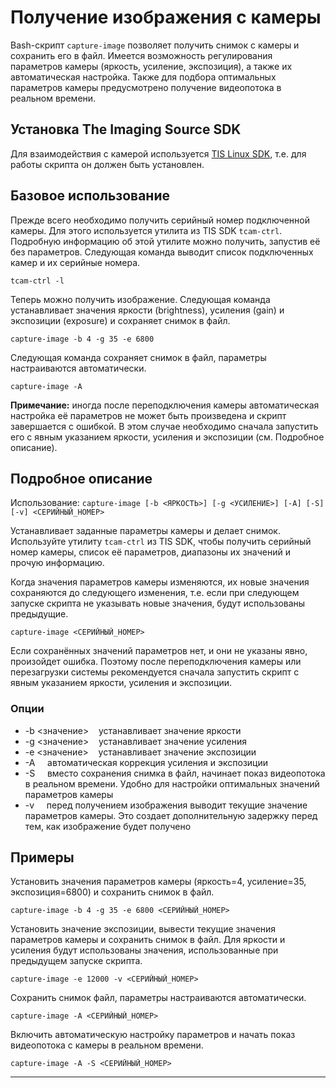 # Получение изображения с камеры

Bash-скрипт ```capture-image``` позволяет получить снимок с камеры и сохранить его в файл. Имеется возможность регулирования параметров камеры (яркость, усиление, экспозиция), а также их автоматическая настройка. Также для подбора оптимальных параметров камеры предусмотрено получение видеопотока в реальном времени.

## Установка The Imaging Source SDK

Для взаимодействия с камерой используется [TIS Linux SDK](https://github.com/TheImagingSource/tiscamera), т.е. для работы скрипта он должен быть установлен.

## Базовое использование

Прежде всего необходимо получить серийный номер подключенной камеры. Для этого используется утилита из TIS SDK ```tcam-ctrl```. Подробную информацию об этой утилите можно получить, запустив её без параметров. Следующая команда выводит список подключенных камер и их серийные номера.

```
tcam-ctrl -l
```

Теперь можно получить изображение. Следующая команда устанавливает значения яркости (brightness), усиления (gain) и экспозиции (exposure) и сохраняет снимок в файл.

```
capture-image -b 4 -g 35 -e 6800
```

Следующая команда сохраняет снимок в файл, параметры настраиваются автоматически.

```
capture-image -A
```

**Примечание:** иногда после переподключения камеры автоматическая настройка её параметров не может быть произведена и скрипт завершается с ошибкой. В этом случае необходимо сначала запустить его с явным указанием яркости, усиления и экспозиции (см. Подробное описание).

## Подробное описание

Использование: ```capture-image [-b <ЯРКОСТЬ>] [-g <УСИЛЕНИЕ>] [-A] [-S] [-v] <СЕРИЙНЫЙ_НОМЕР>```

Устанавливает заданные параметры камеры и делает снимок.
Используйте утилиту ```tcam-ctrl``` из TIS SDK, чтобы получить серийный номер камеры, список её параметров, диапазоны их значений и прочую информацию.

Когда значения параметров камеры изменяются, их новые значения сохраняются до следующего изменения, т.е. если при следующем запуске скрипта не указывать новые значения, будут использованы предыдущие.

```
capture-image <СЕРИЙНЫЙ_НОМЕР>
```

Если сохранённых значений параметров нет, и они не указаны явно, произойдет ошибка. Поэтому после переподключения камеры или перезагрузки системы рекомендуется сначала запустить скрипт с явным указанием яркости, усиления и экспозиции.

### Опции

* -b <значение>&nbsp;&nbsp;&nbsp;    устанавливает значение яркости
* -g <значение>&nbsp;&nbsp;&nbsp;    устанавливает значение усиления
* -e <значение>&nbsp;&nbsp;&nbsp;    устанавливает значение экспозиции
* -A &nbsp;&nbsp;&nbsp;    автоматическая коррекция усиления и экспозиции
* -S &nbsp;&nbsp;&nbsp;    вместо сохранения снимка в файл, начинает показ видеопотока в реальном времени. Удобно для настройки оптимальных значений параметров камеры
* -v &nbsp;&nbsp;&nbsp;    перед получением изображения выводит текущие значение параметров камеры. Это создает дополнительную задержку перед тем, как изображение будет получено

## Примеры

Установить значения параметров камеры (яркость=4, усиление=35, экспозиция=6800) и сохранить снимок в файл.

```
capture-image -b 4 -g 35 -e 6800 <СЕРИЙНЫЙ_НОМЕР>
```

Установить значение экспозиции, вывести текущие значения параметров камеры и сохранить снимок в файл. Для яркости и усиления будут использованы значения, использованные при предыдущем запуске скрипта.

```
capture-image -e 12000 -v <СЕРИЙНЫЙ_НОМЕР>
```

Сохранить снимок файл, параметры настраиваются автоматически.

```
capture-image -A <СЕРИЙНЫЙ_НОМЕР>
```

Включить автоматическую настройку параметров и начать показ видеопотока с камеры в реальном времени.

```
capture-image -A -S <СЕРИЙНЫЙ_НОМЕР>
```

---


